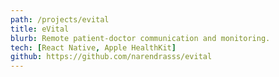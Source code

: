 ```yaml
---
path: /projects/evital
title: eVital
blurb: Remote patient-doctor communication and monitoring.
tech: [React Native, Apple HealthKit]
github: https://github.com/narendrasss/evital
---
```

